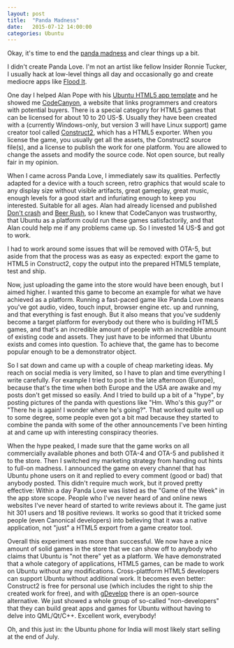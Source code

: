 ```yaml
---
layout: post
title:  "Panda Madness"
date:   2015-07-12 14:00:00
categories: Ubuntu
---
```


Okay, it's time to end the [panda madness][panda-love-uappexplorer] and clear things up a bit.

I didn't create Panda Love. I'm not an artist like fellow Insider Ronnie Tucker, I usually hack at low-level things all day and occasionally go and create mediocre apps like [Flood It][flood-it-uappexplorer].

One day I helped Alan Pope with his [Ubuntu HTML5 app template][github-html5-app-template] and he showed me [CodeCanyon][codecanyon], a website that links programmers and creators with potential buyers. There is a special category for HTML5 games that can be licensed for about 10 to 20 US-$. Usually they have been created with a (currently Windows-only, but version 3 will have Linux support) game creator tool called [Construct2][construct2], which has a HTML5 exporter. When you license the game, you usually get all the assets, the Construct2 source file(s), and a license to publish the work for one platform. You are allowed to change the assets and modify the source code. Not open source, but really fair in my opinion.

When I came across Panda Love, I immediately saw its qualities. Perfectly adapted for a device with a touch screen, retro graphics that would scale to any display size without visible artifacts, great gameplay, great music, enough levels for a good start and infuriating enough to keep you interested. Suitable for all ages. Alan had already licensed and published [Don't crash][dontcrash-uappexplorer] and [Beer Rush][beerrush-uappexplorer], so I knew that CodeCanyon was trustworthy, that Ubuntu as a platform could run these games satisfactorily, and that Alan could help me if any problems came up. So I invested 14 US-$ and got to work.

I had to work around some issues that will be removed with OTA-5, but aside from that the process was as easy as expected: export the game to HTML5 in Construct2, copy the output into the prepared HTML5 template, test and ship.

Now, just uploading the game into the store would have been enough, but I aimed higher. I wanted this game to become an example for what we have achieved as a platform. Running a fast-paced game like Panda Love means you've got audio, video, touch input, browser engine etc. up and running, and that everything is fast enough. But it also means that you've suddenly become a target platform for everybody out there who is building HTML5 games, and that's an incredible amount of people with an incredible amount of existing code and assets. They just have to be informed that Ubuntu exists and comes into question. To achieve that, the game has to become popular enough to be a demonstrator object.

So I sat down and came up with a couple of cheap marketing ideas. My reach on social media is very limited, so I have to plan and time everything I write carefully. For example I tried to post in the late afternoon (Europe), because that's the time when both Europe and the USA are awake and my posts don't get missed so easily. And I tried to build up a bit of a "hype", by posting pictures of the panda with questions like "Hm. Who's this guy?" or "There he is again! I wonder where he's going?". That worked quite well up to some degree, some people even got a bit mad because they started to combine the panda with some of the other announcements I've been hinting at and came up with interesting conspiracy theories.

When the hype peaked, I made sure that the game works on all commercially available phones and both OTA-4 and OTA-5 and published it to the store. Then I switched my marketing strategy from handing out hints to full-on madness. I announced the game on every channel that has Ubuntu phone users on it and replied to every comment (good or bad) that anybody posted. This didn't require much work, but it proved pretty effective: Within a day Panda Love was listed as the "Game of the Week" in the app store scope. People who I've never heard of and online news websites I've never heard of started to write reviews about it. The game just hit 301 users and 18 positive reviews. It works so good that it tricked some people (even Canonical developers) into believing that it was a native application, not "just" a HTML5 export from a game creator tool.

Overall this experiment was more than successful. We now have a nice amount of solid games in the store that we can show off to anybody who claims that Ubuntu is "not there" yet as a platform. We have demonstrated that a whole category of applications, HTML5 games, can be made to work on Ubuntu without any modifications. Cross-plattform HTML5 developers can support Ubuntu without additional work. It becomes even better: Construct2 is free for personal use (which includes the right to ship the created work for free), and with [gDevelop][gdevelop] there is an open-source alternative. We just showed a whole group of so-called "non-developers" that they can build great apps and games for Ubuntu without having to delve into QML/Qt/C++. Excellent work, everybody!

Oh, and this just in: the Ubuntu phone for India will most likely start selling at the end of July.



[panda-love-uappexplorer]: https://uappexplorer.com/app/pandalove.sturmflut

[flood-it-uappexplorer]: https://uappexplorer.com/app/com.ubuntu.developer.sturmflut.floodit

[github-html5-app-template]: https://github.com/popey/ubuntu-html5-template

[codecanyon]: http://www.codecanyon.net

[construct2]: https://www.scirra.com/construct2

[dontcrash-uappexplorer]: https://uappexplorer.com/app/dontcrash.popey

[beerrush-uappexplorer]: https://uappexplorer.com/app/beer-rush.popey

[gdevelop]: http://compilgames.net/
